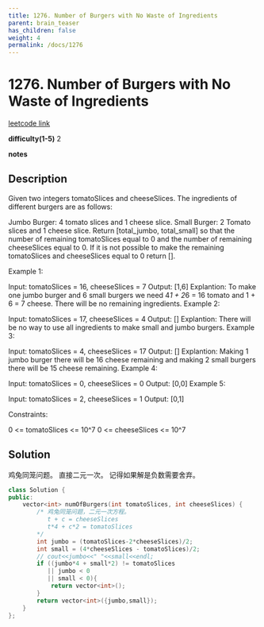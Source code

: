 ```yaml
---
title: 1276. Number of Burgers with No Waste of Ingredients
parent: brain_teaser
has_children: false
weight: 4
permalink: /docs/1276
---
```

# 1276. Number of Burgers with No Waste of Ingredients
[leetcode link](https://leetcode.com/problems/number-of-burgers-with-no-waste-of-ingredients/)

**difficulty(1-5)** 
2

**notes**

## Description
Given two integers tomatoSlices and cheeseSlices. The ingredients of different burgers are as follows:

Jumbo Burger: 4 tomato slices and 1 cheese slice.
Small Burger: 2 Tomato slices and 1 cheese slice.
Return [total_jumbo, total_small] so that the number of remaining tomatoSlices equal to 0 and the number of remaining cheeseSlices equal to 0. If it is not possible to make the remaining tomatoSlices and cheeseSlices equal to 0 return [].

 

Example 1:

Input: tomatoSlices = 16, cheeseSlices = 7
Output: [1,6]
Explantion: To make one jumbo burger and 6 small burgers we need 4*1 + 2*6 = 16 tomato and 1 + 6 = 7 cheese. There will be no remaining ingredients.
Example 2:

Input: tomatoSlices = 17, cheeseSlices = 4
Output: []
Explantion: There will be no way to use all ingredients to make small and jumbo burgers.
Example 3:

Input: tomatoSlices = 4, cheeseSlices = 17
Output: []
Explantion: Making 1 jumbo burger there will be 16 cheese remaining and making 2 small burgers there will be 15 cheese remaining.
Example 4:

Input: tomatoSlices = 0, cheeseSlices = 0
Output: [0,0]
Example 5:

Input: tomatoSlices = 2, cheeseSlices = 1
Output: [0,1]
 

Constraints:

0 <= tomatoSlices <= 10^7
0 <= cheeseSlices <= 10^7

## Solution
鸡兔同笼问题。 直接二元一次。
记得如果解是负数需要舍弃。

```c++
class Solution {
public:
    vector<int> numOfBurgers(int tomatoSlices, int cheeseSlices) {
        /* 鸡兔同笼问题，二元一次方程。
           t + c = cheeseSlices
           t*4 + c*2 = tomatoSlices
        */
        int jumbo = (tomatoSlices-2*cheeseSlices)/2;
        int small = (4*cheeseSlices - tomatoSlices)/2;
        // cout<<jumbo<<" "<<small<<endl;
        if ((jumbo*4 + small*2) != tomatoSlices
           || jumbo < 0 
           || small < 0){
            return vector<int>();
        }
        return vector<int>({jumbo,small});
    }
};
```

<!-- 
Blue label
{: .label .label-blue }

Stable
{: .label .label-green }

New release
{: .label .label-purple }

Coming soon
{: .label .label-yellow }

Deprecated
{: .label .label-red } -->
